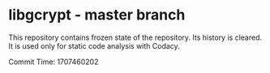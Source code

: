 # libgcrypt - master branch

This repository contains frozen state of the repository.
Its history is cleared. It is used only for static code
analysis with Codacy.

Commit Time: 1707460202